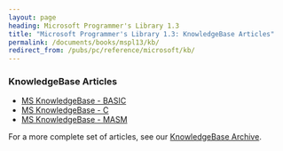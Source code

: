 ```yaml
---
layout: page
heading: Microsoft Programmer's Library 1.3
title: "Microsoft Programmer's Library 1.3: KnowledgeBase Articles"
permalink: /documents/books/mspl13/kb/
redirect_from: /pubs/pc/reference/microsoft/kb/
---
```


### KnowledgeBase Articles

  - [MS KnowledgeBase - BASIC](../basic/kbase_b/)
  - [MS KnowledgeBase - C](../c/kbase_c/)
  - [MS KnowledgeBase - MASM](../masm/kbase_m/)

For a more complete set of articles, see our [KnowledgeBase Archive](https://jeffpar.github.io/kbarchive/).
